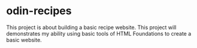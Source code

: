 # odin-recipes
This project is about building a basic recipe website.
This project will demonstrates my ability using basic tools of HTML Foundations to create a basic website.